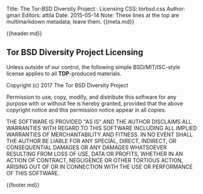 Title: The Tor-BSD Diversity Project : Licensing
CSS: torbsd.css
Author: gman
Editors: attila
Date: 2015-05-14
Note: These lines at the top are multimarkdown metadata; leave them.
{{meta.md}}

{{header.md}}

## Tor BSD Diversity Project Licensing ##

Unless outside of our control, the following simple BSD/MIT/ISC-style license applies to all __TDP__-produced materials.

Copyright (c) 2017 The Tor BSD Diversity Project

Permission to use, copy, modify, and distribute this software for any
purpose with or without fee is hereby granted, provided that the above
copyright notice and this permission notice appear in all copies.

THE SOFTWARE IS PROVIDED "AS IS" AND THE AUTHOR DISCLAIMS ALL WARRANTIES
WITH REGARD TO THIS SOFTWARE INCLUDING ALL IMPLIED WARRANTIES OF
MERCHANTABILITY AND FITNESS. IN NO EVENT SHALL THE AUTHOR BE LIABLE FOR
ANY SPECIAL, DIRECT, INDIRECT, OR CONSEQUENTIAL DAMAGES OR ANY DAMAGES
WHATSOEVER RESULTING FROM LOSS OF USE, DATA OR PROFITS, WHETHER IN AN
ACTION OF CONTRACT, NEGLIGENCE OR OTHER TORTIOUS ACTION, ARISING OUT OF
OR IN CONNECTION WITH THE USE OR PERFORMANCE OF THIS SOFTWARE.

{{footer.md}}
